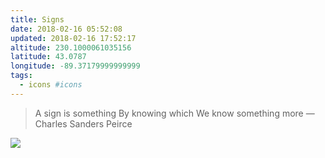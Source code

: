 ```yaml
---
title: Signs
date: 2018-02-16 05:52:08
updated: 2018-02-16 17:52:17
altitude: 230.1000061035156
latitude: 43.0787
longitude: -89.37179999999999
tags:
  - icons #icons
---
```

> A sign is something
> By knowing which
> We know something more
> — Charles Sanders Peirce

![](Signs.html.resources/img_0122.jpg)
